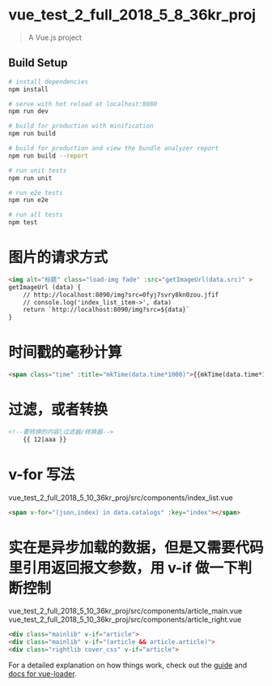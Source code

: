 # vue_test_2_full_2018_5_8_36kr_proj

> A Vue.js project

## Build Setup

``` bash
# install dependencies
npm install

# serve with hot reload at localhost:8080
npm run dev

# build for production with minification
npm run build

# build for production and view the bundle analyzer report
npm run build --report

# run unit tests
npm run unit

# run e2e tests
npm run e2e

# run all tests
npm test
```

# 图片的请求方式
```html
<img alt="标题" class="load-img fade" :src="getImageUrl(data.src)" >
getImageUrl (data) {
    // http://localhost:8090/img?src=0fyj7svry8kn0zou.jfif
    // console.log('index_list_item->', data)
    return `http://localhost:8090/img?src=${data}`
}
```

# 时间戳的毫秒计算
```html
<span class="time" :title="mkTime(data.time*1000)">{{mkTime(data.time*1000)}}</span>
```

# 过滤，或者转换
```html
<!--要转换的内容|过滤器/转换器-->
    {{ 12|aaa }}
```

# v-for 写法
vue_test_2_full_2018_5_10_36kr_proj/src/components/index_list.vue
```html
<span v-for="(json,index) in data.catalogs" :key="index"></span>
```

# 实在是异步加载的数据，但是又需要代码里引用返回报文参数，用 v-if 做一下判断控制
vue_test_2_full_2018_5_10_36kr_proj/src/components/article_main.vue
vue_test_2_full_2018_5_10_36kr_proj/src/components/article_right.vue
```html
<div class="mainlib" v-if="article">
<div class="mainlib" v-if="(article && article.article)">
<div class="rightlib cover_css" v-if="article">
```

For a detailed explanation on how things work, check out the [guide](http://vuejs-templates.github.io/webpack/) and [docs for vue-loader](http://vuejs.github.io/vue-loader).
